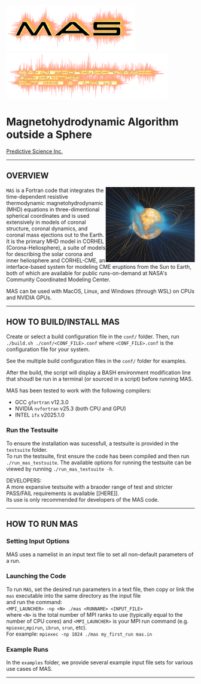 <img height=125 src="doc/mas_logo.png" alt="MAS"/> <img height=125 src="doc/mas_logo_text.png" alt="MAS"/>
  
# Magnetohydrodynamic Algorithm outside a Sphere  

[Predictive Science Inc.](https://www.predsci.com)  
  
--------------------------------  
  
## OVERVIEW ##

<img align="right" height=200 src="doc/mas_bast_vis_sml.png" alt="MAS"/>`MAS` is a Fortran code that integrates the time-dependent resistive thermodynamic magnetohydrodynamic (MHD) equations in three-dimentional spherical coordinates and is used extensively in models of coronal structure, coronal dynamics, and coronal mass ejections out to the Earth. It is the primary MHD model in CORHEL (Corona-Heliosphere), a suite of models for describing the solar corona and inner heliosphere and CORHEL-CME, an interface-based system for modeling CME eruptions from the Sun to Earth, both of which are available for public runs-on-demand at NASA's Community Coordinated Modeling Center.  

MAS can be used with MacOS, Linux, and Windows (through WSL) on CPUs and NVIDIA GPUs. 


--------------------------------
  
## HOW TO BUILD/INSTALL MAS ##
  
Create or select a build configuration file in the `conf/` folder. 
Then, run `./build.sh ./conf/<CONF_FILE>.conf` where `<CONF_FILE>.conf` is the configuration file for your system.
  
See the multiple build configuration files in the `conf/` folder for examples.  
  
After the build, the script will display a BASH environment modification line that shoudl be run in a terminal (or sourced in a script) before running MAS.  
  
MAS has been tested to work with the following compilers:  
 - GCC `gfortran` v12.3.0
 - NVIDIA `nvfortran` v25.3 (both CPU and GPU)
 - INTEL `ifx` v2025.1.0  
 
### Run the Testsuite ###

To ensure the installation was sucessfull, a testsuite is provided in the `testsuite` folder.  
To run the testsuite, first ensure the code has been compiled and then run `./run_mas_testsuite`.
The available options for running the testsuite can be viewed by running `./run_mas_testsuite -h`.  
  
DEVELOPERS:  
A more expansive testsuite with a braoder range of test and stricter PASS/FAIL requirements is available [[HERE]].  
Its use is only recommended for developers of the MAS code.
  
--------------------------------
  
## HOW TO RUN MAS ##
  
### Setting Input Options ###

MAS uses a namelist in an input text file to set all non-default parameters of a run.  

### Launching the Code ###
  
To run `MAS`, set the desired run parameters in a text file, then copy or link the `mas` executable into the same directory as the input file  
and run the command:  
  `<MPI_LAUNCHER> -np <N> ./mas <RUNNAME> <INPUT_FILE> `  
where `<N>` is the total number of MPI ranks to use (typically equal to the number of CPU cores) and `<MPI_LAUNCHER>` is your MPI run command (e.g. `mpiexec`,`mpirun`, `ibrun`, `srun`, etc).  
For example:  `mpiexec -np 1024 ./mas my_first_run mas.in`
  
### Example Runs ###
  
In the `examples` folder, we provide several example input file sets for various use cases of MAS.  

--------------------------------


